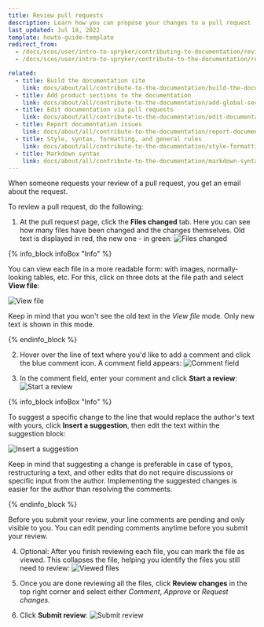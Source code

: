 ```yaml
---
title: Review pull requests
description: Learn how you can propose your changes to a pull request
last_updated: Jul 18, 2022
template: howto-guide-template
redirect_from:
  - /docs/scos/user/intro-to-spryker/contributing-to-documentation/reviewing-pull-requests.html
  - /docs/scos/user/intro-to-spryker/contribute-to-the-documentation/review-pull-requests.html

related:
  - title: Build the documentation site
    link: docs/about/all/contribute-to-the-documentation/build-the-documentation-site.html
  - title: Add product sections to the documentation
    link: docs/about/all/contribute-to-the-documentation/add-global-sections-to-the-documentation.html
  - title: Edit documentation via pull requests
    link: docs/about/all/contribute-to-the-documentation/edit-documentation-via-pull-requests.html
  - title: Report documentation issues
    link: docs/about/all/contribute-to-the-documentation/report-documentation-issues.html
  - title: Style, syntax, formatting, and general rules
    link: docs/about/all/contribute-to-the-documentation/style-formatting-general-rules.html
  - title: Markdown syntax
    link: docs/about/all/contribute-to-the-documentation/markdown-syntax.html
---
```


When someone requests your review of a pull request, you get an email about the request. <!--Also, a message with the review request is displayed on the pull request page:IMAGE-->

To review a pull request, do the following:

1. At the pull request page, click the **Files changed** tab.
Here you can see how many files have been changed and the changes themselves. Old text is displayed in red, the new one - in green:
![Files changed](https://spryker.s3.eu-central-1.amazonaws.com/docs/scos/user/intro-to-spryker/contributing-to-documentation/files-changed.png)

{% info_block infoBox "Info" %}

You can view each file in a more readable form: with images, normally-looking tables, etc. For this, click on three dots at the file path and select **View file**:

![View file](https://spryker.s3.eu-central-1.amazonaws.com/docs/scos/user/intro-to-spryker/contributing-to-documentation/view-file.png)

Keep in mind that you won't see the old text in the *View file* mode. Only new text is shown in this mode.

{% endinfo_block %}

2. Hover over the line of text where you'd like to add a comment and click the blue comment icon. A comment field appears:
![Comment field](https://spryker.s3.eu-central-1.amazonaws.com/docs/scos/user/intro-to-spryker/contributing-to-documentation/comment-box.png)

3. In the comment field, enter your comment and click **Start a review**:
![Start a review](https://spryker.s3.eu-central-1.amazonaws.com/docs/scos/user/intro-to-spryker/contributing-to-documentation/start-a-review.png)

{% info_block infoBox "Info" %}

To suggest a specific change to the line that would replace the author's text with yours, click **Insert a suggestion**, then edit the text within the suggestion block:

![Insert a suggestion](https://spryker.s3.eu-central-1.amazonaws.com/docs/scos/user/intro-to-spryker/contributing-to-documentation/insert+a+suggestion.png)

Keep in mind that suggesting a change is preferable in case of typos, restructuring a text, and other edits that do not require discussions or specific input from the author. Implementing the suggested changes is easier for the author than resolving the comments.

{% endinfo_block %}

Before you submit your review, your line comments are pending and only visible to you. You can edit pending comments anytime before you submit your review.

4. Optional: After you finish reviewing each file, you can mark the file as viewed. This collapses the file, helping you identify the files you still need to review:
![Viewed files](https://spryker.s3.eu-central-1.amazonaws.com/docs/scos/user/intro-to-spryker/contributing-to-documentation/viewed.png)

5. Once you are done reviewing all the files, click **Review changes** in the top right corner and select either *Comment*, *Approve* or *Request changes*.

6. Click **Submit review**:
![Submit review](https://spryker.s3.eu-central-1.amazonaws.com/docs/scos/user/intro-to-spryker/contributing-to-documentation/submit-review.png)   
